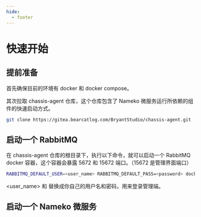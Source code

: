 ```yaml
---
hide:
  - footer
---
```


# 快速开始

## 提前准备

首先确保目前的环境有 docker 和 docker compose。

其次拉取 chassis-agent 仓库，这个仓库包含了 Nameko 微服务运行所依赖的组件的快速启动方式。

```bash
git clone https://gitea.bearcatlog.com/BryantStudio/chassis-agent.git
```

## 启动一个 RabbitMQ

在 chassis-agent 仓库的根目录下，执行以下命令，就可以启动一个 RabbitMQ docker 容器，这个容器会暴露 5672 和 15672 端口。（15672 是管理界面端口）

```bash
RABBITMQ_DEFAULT_USER=<user_name> RABBITMQ_DEFAULT_PASS=<password> docker-compose -f docker-compose-rabbitmq.yml up -d --build
```

<user_name> 和 <password> 替换成你自己的用户名和密码，用来登录管理端。

## 启动一个 Nameko 微服务





